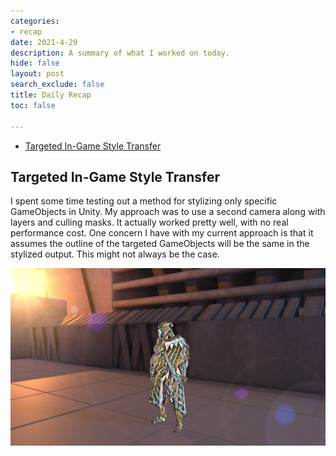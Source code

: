 ```yaml
---
categories:
- recap
date: 2021-4-29
description: A summary of what I worked on today.
hide: false
layout: post
search_exclude: false
title: Daily Recap
toc: false

---
```


* [Targeted In-Game Style Transfer](#targeted-in-game-style-transfer)

  

## Targeted In-Game Style Transfer

I spent some time testing out a method for stylizing only specific GameObjects in Unity. My approach was to use a second camera along with layers and culling masks. It actually worked pretty well, with no real performance cost. One concern I have with my current approach is that it assumes the outline of the targeted GameObjects will be the same in the stylized output. This might not always be the case.

![targeted_stylization](./images/targeted_stylization.jpg)

